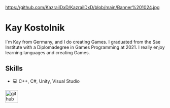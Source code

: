 https://github.com/KazrailDxD/KazrailDxD/blob/main/Banner%201024.jpg

# Kay Kostolnik
I´m Kay from Germany, and I do creating Games. I graduated from the Sae Institute with a Diplomadegree in Games Programming at 2021. I really enjoy learning languages and creating Games.

## Skills
* 💻 C++, C#, Unity, Visual Studio


[<img src='https://cdn.jsdelivr.net/npm/simple-icons@3.0.1/icons/github.svg' alt='github' height='40'>](https://github.com/KazrailDxD)  
